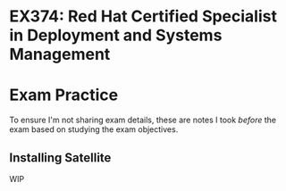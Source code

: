 # EX374: Red Hat Certified Specialist in Deployment and Systems Management

# Exam Practice
To ensure I'm not sharing exam details, these are notes I took *before* the exam based on studying the exam objectives.

## Installing Satellite
WIP